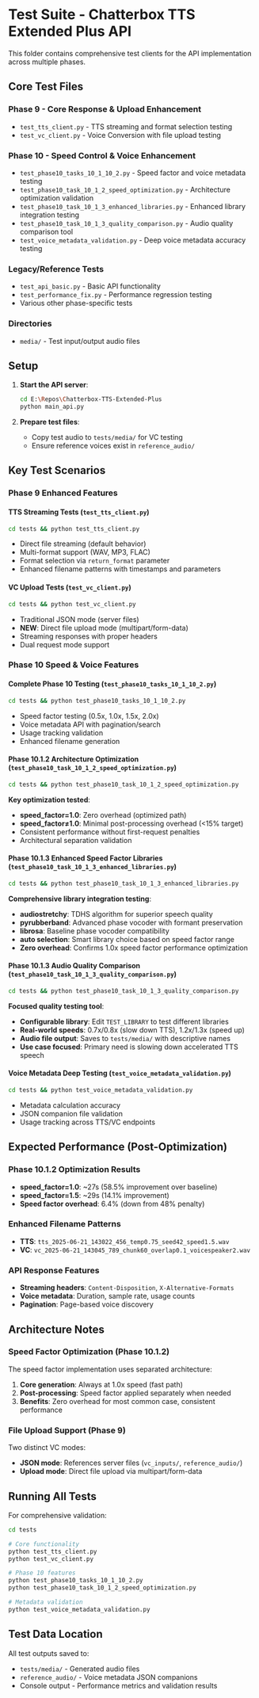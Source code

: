 # Test Suite - Chatterbox TTS Extended Plus API

This folder contains comprehensive test clients for the API implementation across multiple phases.

## Core Test Files

### Phase 9 - Core Response & Upload Enhancement
- `test_tts_client.py` - TTS streaming and format selection testing
- `test_vc_client.py` - Voice Conversion with file upload testing

### Phase 10 - Speed Control & Voice Enhancement  
- `test_phase10_tasks_10_1_10_2.py` - Speed factor and voice metadata testing
- `test_phase10_task_10_1_2_speed_optimization.py` - Architecture optimization validation
- `test_phase10_task_10_1_3_enhanced_libraries.py` - Enhanced library integration testing
- `test_phase10_task_10_1_3_quality_comparison.py` - Audio quality comparison tool
- `test_voice_metadata_validation.py` - Deep voice metadata accuracy testing

### Legacy/Reference Tests
- `test_api_basic.py` - Basic API functionality
- `test_performance_fix.py` - Performance regression testing
- Various other phase-specific tests

### Directories
- `media/` - Test input/output audio files

## Setup

1. **Start the API server**:
   ```bash
   cd E:\Repos\Chatterbox-TTS-Extended-Plus
   python main_api.py
   ```

2. **Prepare test files**:
   - Copy test audio to `tests/media/` for VC testing
   - Ensure reference voices exist in `reference_audio/`

## Key Test Scenarios

### Phase 9 Enhanced Features

#### TTS Streaming Tests (`test_tts_client.py`)
```bash
cd tests && python test_tts_client.py
```
- Direct file streaming (default behavior)
- Multi-format support (WAV, MP3, FLAC)
- Format selection via `return_format` parameter
- Enhanced filename patterns with timestamps and parameters

#### VC Upload Tests (`test_vc_client.py`)  
```bash
cd tests && python test_vc_client.py
```
- Traditional JSON mode (server files)
- **NEW**: Direct file upload mode (multipart/form-data)
- Streaming responses with proper headers
- Dual request mode support

### Phase 10 Speed & Voice Features

#### Complete Phase 10 Testing (`test_phase10_tasks_10_1_10_2.py`)
```bash
cd tests && python test_phase10_tasks_10_1_10_2.py
```
- Speed factor testing (0.5x, 1.0x, 1.5x, 2.0x)
- Voice metadata API with pagination/search
- Usage tracking validation
- Enhanced filename generation

#### **Phase 10.1.2 Architecture Optimization** (`test_phase10_task_10_1_2_speed_optimization.py`)
```bash
cd tests && python test_phase10_task_10_1_2_speed_optimization.py
```
**Key optimization tested**:
- **speed_factor=1.0**: Zero overhead (optimized path)
- **speed_factor≠1.0**: Minimal post-processing overhead (<15% target)
- Consistent performance without first-request penalties
- Architectural separation validation

#### **Phase 10.1.3 Enhanced Speed Factor Libraries** (`test_phase10_task_10_1_3_enhanced_libraries.py`)
```bash
cd tests && python test_phase10_task_10_1_3_enhanced_libraries.py
```
**Comprehensive library integration testing**:
- **audiostretchy**: TDHS algorithm for superior speech quality
- **pyrubberband**: Advanced phase vocoder with formant preservation
- **librosa**: Baseline phase vocoder compatibility
- **auto selection**: Smart library choice based on speed factor range
- **Zero overhead**: Confirms 1.0x speed factor performance optimization

#### **Phase 10.1.3 Audio Quality Comparison** (`test_phase10_task_10_1_3_quality_comparison.py`)
```bash
cd tests && python test_phase10_task_10_1_3_quality_comparison.py
```
**Focused quality testing tool**:
- **Configurable library**: Edit `TEST_LIBRARY` to test different libraries
- **Real-world speeds**: 0.7x/0.8x (slow down TTS), 1.2x/1.3x (speed up)
- **Audio file output**: Saves to `tests/media/` with descriptive names
- **Use case focused**: Primary need is slowing down accelerated TTS speech

#### Voice Metadata Deep Testing (`test_voice_metadata_validation.py`)
```bash
cd tests && python test_voice_metadata_validation.py
```
- Metadata calculation accuracy
- JSON companion file validation
- Usage tracking across TTS/VC endpoints

## Expected Performance (Post-Optimization)

### Phase 10.1.2 Optimization Results
- **speed_factor=1.0**: ~27s (58.5% improvement over baseline)
- **speed_factor=1.5**: ~29s (14.1% improvement)
- **Speed factor overhead**: 6.4% (down from 48% penalty)

### Enhanced Filename Patterns
- **TTS**: `tts_2025-06-21_143022_456_temp0.75_seed42_speed1.5.wav`
- **VC**: `vc_2025-06-21_143045_789_chunk60_overlap0.1_voicespeaker2.wav`

### API Response Features
- **Streaming headers**: `Content-Disposition`, `X-Alternative-Formats`
- **Voice metadata**: Duration, sample rate, usage counts
- **Pagination**: Page-based voice discovery

## Architecture Notes

### Speed Factor Optimization (Phase 10.1.2)
The speed factor implementation uses separated architecture:
1. **Core generation**: Always at 1.0x speed (fast path)
2. **Post-processing**: Speed factor applied separately when needed
3. **Benefits**: Zero overhead for most common case, consistent performance

### File Upload Support (Phase 9)
Two distinct VC modes:
- **JSON mode**: References server files (`vc_inputs/`, `reference_audio/`)
- **Upload mode**: Direct file upload via multipart/form-data

## Running All Tests

For comprehensive validation:
```bash
cd tests

# Core functionality
python test_tts_client.py
python test_vc_client.py

# Phase 10 features
python test_phase10_tasks_10_1_10_2.py
python test_phase10_task_10_1_2_speed_optimization.py

# Metadata validation
python test_voice_metadata_validation.py
```

## Test Data Location

All test outputs saved to:
- `tests/media/` - Generated audio files
- `reference_audio/` - Voice metadata JSON companions
- Console output - Performance metrics and validation results
